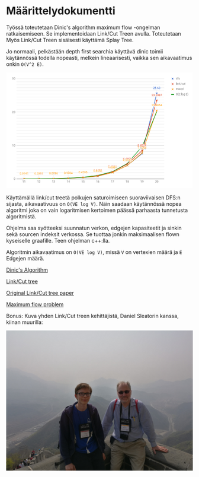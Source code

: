 # Määrittelydokumentti

Työssä toteutetaan Dinic's algorithm maximum flow -ongelman ratkaisemiseen. Se implementoidaan Link/Cut Treen avulla. Toteutetaan Myös Link/Cut Treen sisäisesti käyttämä Splay Tree.

Jo normaali, pelkästään depth first searchia käyttävä dinic toimii käytännössä todella nopeasti, melkein lineaarisesti, vaikka sen aikavaatimus onkin `O(V^2 E)`.

![random_dinic_1.jpg](https://github.com/anroysko/tiralabra/blob/master/doc/pictures/random_dinic_1.png)

Käyttämällä link/cut treetä polkujen saturoimiseen suoraviivaisen DFS:n sijasta, aikavaativuus on `O(VE log V)`. Näin saadaan käytännössä nopea algoritmi joka on vain logaritmisen kertoimen päässä parhaasta tunnetusta algoritmistä. 

Ohjelma saa syötteeksi suunnatun verkon, edgejen kapasiteetit ja sinkin sekä sourcen indeksit verkossa. Se tuottaa jonkin maksimaalisen flown kyseiselle graafille. Teen ohjelman c++:lla.

Algoritmin aikavaatimus on `O(VE log V)`, missä `V` on vertexien määrä ja `E` Edgejen määrä.

[Dinic's Algorithm](https://en.wikipedia.org/wiki/Dinic's_algorithm])

[Link/Cut tree](https://en.wikipedia.org/wiki/Link/cut_tree)

[Original Link/Cut tree paper](https://dl.acm.org/citation.cfm?id=3835)

[Maximum flow problem](https://en.wikipedia.org/wiki/Maximum_flow_problem)

Bonus: Kuva yhden Link/Cut treen kehittäjistä, Daniel Sleatorin kanssa, kiinan muurilla:

![greatwallsleator.jpg](https://github.com/anroysko/tiralabra/blob/master/doc/pictures/greatwallsleator.jpg)
